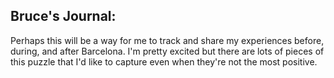 ## Bruce's Journal:

Perhaps this will be a way for me to track and share my experiences before, during, and after Barcelona. I'm pretty excited but there are lots of pieces of this puzzle that I'd like to capture even when they're not the most positive.
